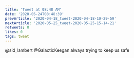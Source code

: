 ```yaml
---
title: 'Tweet at 08:48 AM'
date: '2020-05-24T08:48:39'
prevArticle: '2020-04-18_tweet-2020-04-18-10-29-59'
nextArticle: '2020-05-25_tweet-2020-05-25-15-14-21'
retweets: 0
likes: 0
tags: tweet
---
```

@sid_lambert @GalacticKeegan always trying to keep us safe